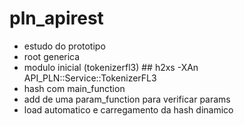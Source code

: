 pln_apirest
===========

- estudo do prototipo
- root generica
- modulo inicial (tokenizerfl3) ## h2xs -XAn API_PLN::Service::TokenizerFL3
- hash com main_function
- add de uma param_function para verificar params
- load automatico e carregamento da hash dinamico
